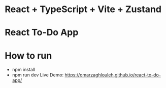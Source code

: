 # React + TypeScript + Vite + Zustand
# React To-Do App
# How to run
  - npm install
  - npm run dev
Live Demo: https://omarzaghlouleh.github.io/react-to-do-app/

